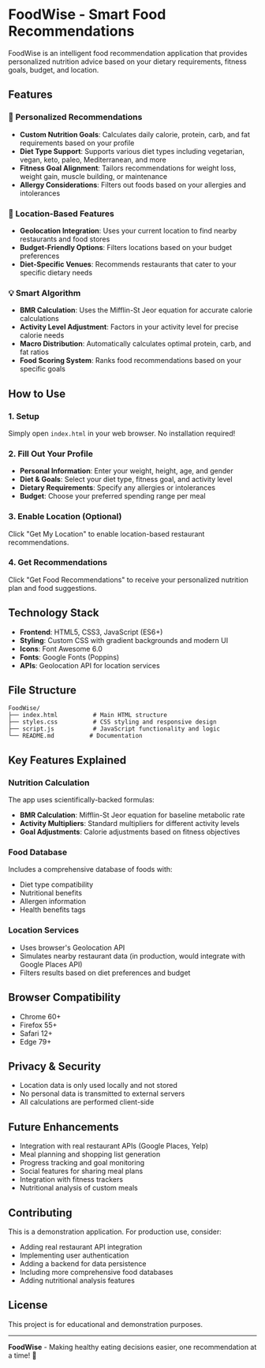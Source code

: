 # FoodWise - Smart Food Recommendations

FoodWise is an intelligent food recommendation application that provides personalized nutrition advice based on your dietary requirements, fitness goals, budget, and location.

## Features

### 🎯 Personalized Recommendations
- **Custom Nutrition Goals**: Calculates daily calorie, protein, carb, and fat requirements based on your profile
- **Diet Type Support**: Supports various diet types including vegetarian, vegan, keto, paleo, Mediterranean, and more
- **Fitness Goal Alignment**: Tailors recommendations for weight loss, weight gain, muscle building, or maintenance
- **Allergy Considerations**: Filters out foods based on your allergies and intolerances

### 📍 Location-Based Features
- **Geolocation Integration**: Uses your current location to find nearby restaurants and food stores
- **Budget-Friendly Options**: Filters locations based on your budget preferences
- **Diet-Specific Venues**: Recommends restaurants that cater to your specific dietary needs

### 💡 Smart Algorithm
- **BMR Calculation**: Uses the Mifflin-St Jeor equation for accurate calorie calculations
- **Activity Level Adjustment**: Factors in your activity level for precise calorie needs
- **Macro Distribution**: Automatically calculates optimal protein, carb, and fat ratios
- **Food Scoring System**: Ranks food recommendations based on your specific goals

## How to Use

### 1. Setup
Simply open `index.html` in your web browser. No installation required!

### 2. Fill Out Your Profile
- **Personal Information**: Enter your weight, height, age, and gender
- **Diet & Goals**: Select your diet type, fitness goal, and activity level
- **Dietary Requirements**: Specify any allergies or intolerances
- **Budget**: Choose your preferred spending range per meal

### 3. Enable Location (Optional)
Click "Get My Location" to enable location-based restaurant recommendations.

### 4. Get Recommendations
Click "Get Food Recommendations" to receive your personalized nutrition plan and food suggestions.

## Technology Stack

- **Frontend**: HTML5, CSS3, JavaScript (ES6+)
- **Styling**: Custom CSS with gradient backgrounds and modern UI
- **Icons**: Font Awesome 6.0
- **Fonts**: Google Fonts (Poppins)
- **APIs**: Geolocation API for location services

## File Structure

```
FoodWise/
├── index.html          # Main HTML structure
├── styles.css          # CSS styling and responsive design
├── script.js           # JavaScript functionality and logic
└── README.md          # Documentation
```

## Key Features Explained

### Nutrition Calculation
The app uses scientifically-backed formulas:
- **BMR Calculation**: Mifflin-St Jeor equation for baseline metabolic rate
- **Activity Multipliers**: Standard multipliers for different activity levels
- **Goal Adjustments**: Calorie adjustments based on fitness objectives

### Food Database
Includes a comprehensive database of foods with:
- Diet type compatibility
- Nutritional benefits
- Allergen information
- Health benefits tags

### Location Services
- Uses browser's Geolocation API
- Simulates nearby restaurant data (in production, would integrate with Google Places API)
- Filters results based on diet preferences and budget

## Browser Compatibility

- Chrome 60+
- Firefox 55+
- Safari 12+
- Edge 79+

## Privacy & Security

- Location data is only used locally and not stored
- No personal data is transmitted to external servers
- All calculations are performed client-side

## Future Enhancements

- Integration with real restaurant APIs (Google Places, Yelp)
- Meal planning and shopping list generation
- Progress tracking and goal monitoring
- Social features for sharing meal plans
- Integration with fitness trackers
- Nutritional analysis of custom meals

## Contributing

This is a demonstration application. For production use, consider:
- Adding real restaurant API integration
- Implementing user authentication
- Adding a backend for data persistence
- Including more comprehensive food databases
- Adding nutritional analysis features

## License

This project is for educational and demonstration purposes.

---

**FoodWise** - Making healthy eating decisions easier, one recommendation at a time! 🍎
